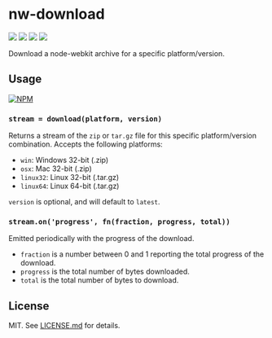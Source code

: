 # nw-download
![](http://img.shields.io/badge/stability-experimental-orange.svg?style=flat)
![](http://img.shields.io/npm/v/nw-download.svg?style=flat)
![](http://img.shields.io/npm/dm/nw-download.svg?style=flat)
![](http://img.shields.io/npm/l/nw-download.svg?style=flat)

Download a node-webkit archive for a specific platform/version.

## Usage

[![NPM](https://nodei.co/npm/nw-download.png)](https://nodei.co/npm/nw-download/)

### `stream = download(platform, version)`

Returns a stream of the `zip` or `tar.gz` file for this specific
platform/version combination. Accepts the following platforms:

* `win`: Windows 32-bit (.zip)
* `osx`: Mac 32-bit (.zip)
* `linux32`: Linux 32-bit (.tar.gz)
* `linux64`: Linux 64-bit (.tar.gz)

`version` is optional, and will default to `latest`.

### `stream.on('progress', fn(fraction, progress, total))`

Emitted periodically with the progress of the download.

* `fraction` is a number between 0 and 1 reporting the total progress of the
  download.
* `progress` is the total number of bytes downloaded.
* `total` is the total number of bytes to download.

## License

MIT. See [LICENSE.md](http://github.com/hughsk/nw-download/blob/master/LICENSE.md) for details.
